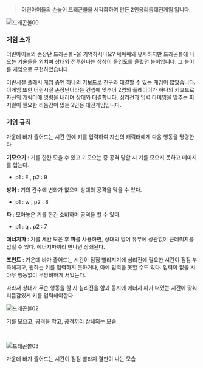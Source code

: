 > **어린아이들의 손놀이 드래곤볼을 시각화하여 만든 2인용리듬대전게임 입니다.**

![드래곤볼00](https://github.com/user-attachments/assets/0a1d4b0e-7ecb-443f-b698-70446df1a7b0)


### 게임 소개
어린아이들의 손장난 드래곤볼~을 기억하시나요? 쎄쎄쎄와 유사하지만 드래곤볼에 나오는 기술들을 외치며 상대와 전투한다는 상상이 몰입도를 올렸던 놀이입니다. 그 놀이를 게임으로 구현하였습니다.

어린시절 플래시 게임 중엔 하나의 키보드로 친구와 대결할 수 있는 게임이 많았습니다. 이게임 또한 어린시절 손장난이라는 컨셉에 맞추어 2명의 플레이어가 하나의 키보드로 자신의 캐릭터에 명령을 내리며 상대와 대결합니다. 심리전과 입력 타이밍을 맞추는 피지컬이 필요한 리듬감이 있는 2인용 대전게임입니다.

### 게임 규칙

가운데 바가 줄어드는 시간 안에 키를 입력하여 자신의 캐릭터에게 다음 행동을 명령한다

**기모으기** : 기를 한칸 모을 수 있고 기모으는 중 공격 당할 시 기를 모으지 못하고 데미지를 입는다.
- p1 : E , p2 : 9

**방어** : 기의 칸수에 변화가 없으며 상대의 공격을 막을 수 있다.
- p1 : w , p2 : 8

**파** : 모아놓은 기를 한칸 소비하며 공격을 할 수 있다.
- p1 : q . p2 : 7

**에너지파** : 기를 세칸 모은 후 **파**를 사용하면, 상대의 방어 유무에 상관없이 큰데미지를 입힐 수 있다. 에너지파끼리 만나면 상쇄된다.

**포인트** : 가운데 바가 줄어드는 시간이 점점 빨라지기에 심리전에 필요한 시간이 점점 부족해지고, 원하는 키를 입력하지 못하거나, 아예 입력을 못할 수도 있다. 입력이 없을 시 아무 행동없이 무방비하게 서있는다. 

따라서 상대가 무슨 행동을 할 지 심리전을 함과 동시에 에너지 파가 떠있는 시간에 맞춰 리듬감있게 키를 입력해야한다.


![드래곤볼02](https://github.com/user-attachments/assets/e6ec09aa-f6b5-4f08-9093-22677e9ecbc3)

기를 모으고, 공격을 막고, 공격끼리 상쇄되는 모습

<br/>

![드래곤볼03](https://github.com/user-attachments/assets/d53e30b4-491f-49b2-94d1-2df371d6a886)

가운데 바가 줄어드는 시간이 점점 빨라져 결판이 나는 모습 
